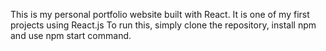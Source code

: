 This is my personal portfolio website built with React. It is one of my first projects using React.js 
To run this, simply clone the repository, install npm and use npm start command. 
